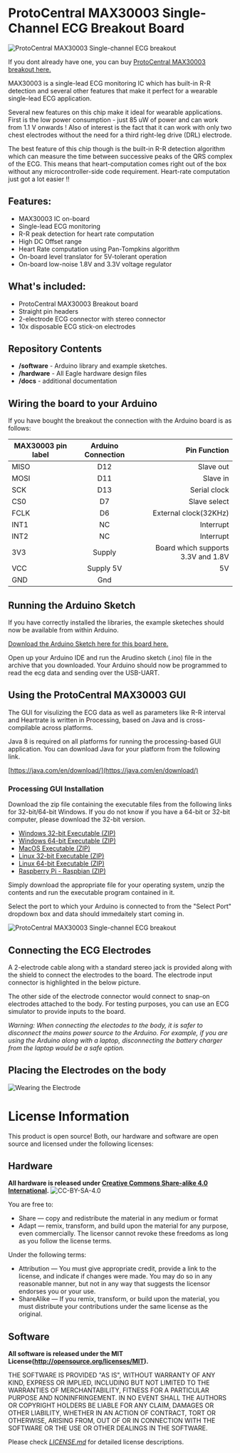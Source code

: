 ProtoCentral MAX30003 Single-Channel ECG Breakout Board
=======================================================

![ProtoCentral MAX30003 Single-channel ECG breakout](docs/img/max30003_brk.jpg)

If you dont already have one, you can buy [ProtoCentral MAX30003 breakout here.](https://www.protocentral.com/open-medical-devices/1149-protocentral-max30003-single-lead-ecg-breakout-board.html)


MAX30003 is a single-lead ECG monitoring IC which has built-in R-R detection and several other features that make it perfect for a wearable single-lead ECG application.  

Several new features on this chip make it ideal for wearable applications. First is the low power consumption - just 85 uW of power and can work from 1.1 V onwards ! Also of interest is the fact that it can work with only two chest electrodes without the need for a third right-leg drive (DRL) electrode. 

The best feature of this chip though is the built-in R-R detection algorithm which can measure the time between successive peaks of the QRS complex of the ECG. This means that heart-computation comes right out of the box without any microcontroller-side code requirement. Heart-rate computation just got a lot easier !!

Features:
---------

* MAX30003 IC on-board
* Single-lead ECG monitoring
* R-R peak detection for heart rate computation
* High DC Offset range
* Heart Rate computation using Pan-Tompkins algorithm
* On-board level translator for 5V-tolerant operation
* On-board low-noise 1.8V and 3.3V voltage regulator

What's included:
----------------

* ProtoCentral MAX30003 Breakout board
* Straight pin headers
* 2-electrode ECG connector with stereo connector
* 10x disposable ECG stick-on electrodes 

Repository Contents
-------------------
* **/software** - Arduino library and example sketches.
* **/hardware** - All Eagle hardware design files 
* **/docs** - additional documentation

 
Wiring the board to your Arduino
------------------------------------
If you have bought the breakout the connection with the Arduino board is as follows:
 
|MAX30003 pin label| Arduino Connection   |Pin Function      |
|----------------- |:--------------------:|-----------------:|
| MISO             | D12                  |  Slave out|             
| MOSI       | D11                   |  Slave in           |
| SCK            | D13                   |  Serial clock     |
| CS0             | D7                   |  Slave select|
| FCLK               | D6                   |  External clock(32KHz)     |
| INT1             | NC                  |  Interrupt        |
| INT2             | NC                  |  Interrupt       |
| 3V3              | Supply                 |  Board which supports 3.3V and 1.8V    |
| VCC              | Supply 5V                  | 5V            |
| GND                             | Gnd  
 
 
Running the Arduino Sketch
--------------------------
If you have correctly installed the libraries, the example sketeches should now be available from within Arduino.

[Download the Arduino Sketch here for this board here.](https://github.com/Protocentral/protocentral_max30003/releases/download/v0.1/protocentral_max30003_arduino.zip)

Open up your Arduino IDE and run the Arudino sketch (.ino) file in the archive that you downloaded. Your Arduino should now be programmed to read the ecg data and sending over the USB-UART.  

Using the ProtoCentral MAX30003 GUI
-----------------------------------

The GUI for visulizing the ECG data as well as parameters like R-R interval and Heartrate is written in Processing, based on Java and is cross-compilable across platforms. 
 
Java 8 is required on all platforms for running the processing-based GUI application. You can download Java for your platform from the following link.

[https://java.com/en/download/](https://java.com/en/download/)

### Processing GUI Installation

Download the zip file containing the executable files from the following links for 32-bit/64-bit Windows. If you do not know if you have a 64-bit or 32-bit computer, please download the 32-bit version.

* [Windows 32-bit Executable (ZIP)](https://github.com/Protocentral/protocentral_max30003/releases/download/v0.1/protocentral_max30003_gui-v0.1-win32.zip)
* [Windows 64-bit Executable (ZIP)](https://github.com/Protocentral/protocentral_max30003/releases/download/v0.1/protocentral_max30003_gui-v0.1-win64.zip/healthypi_gui_win64.zip)
* [MacOS Executable (ZIP)](https://github.com/Protocentral/protocentral_max30003/releases/download/v0.1/protocentral_max30003_gui-v0.1-macOS.zip)
* [Linux 32-bit Executable (ZIP)](https://github.com/Protocentral/protocentral_max30003/releases/download/v0.1/protocentral_max30003_gui-v0.1-linux32.zip)
* [Linux 64-bit Executable (ZIP)](https://github.com/Protocentral/protocentral_max30003/releases/download/v0.1/protocentral_max30003_gui-v0.1-linux64.zip)
* [Raspberry Pi - Raspbian (ZIP)](https://github.com/Protocentral/protocentral_max30003/releases/download/v0.1/protocentral_max30003_gui-v0.1-linuxARM.zip)

Simply download the appropriate file for your operating system, unzip the contents and run the executable program contained in it. 

Select the port to which your Arduino is connected to from the "Select Port" dropdown box and data should immedaitely start coming in.

![ProtoCentral MAX30003 Single-channel ECG breakout](docs/img/max30003_gui_screenshot.jpg)

Connecting the ECG Electrodes
------------------------------
A 2-electrode cable along with a standard stereo jack is provided along with the shield to connect the electrodes to the board. The electrode input connector is highlighted in the below picture.
 
The other side of the electrode connector would connect to snap-on electrodes attached to the body. For testing purposes, you can use an ECG simulator to provide inputs to the board. 

*Warning:
When connecting the electodes to the body, it is safer to disconnect the mains power source to the Arduino. For example, if  you are using the Arduino along with a laptop, disconnecting the battery charger from the laptop would be a safe option.*
 
Placing the Electrodes on the body
---------------------------------
![Wearing the Electrode](docs/img/body.png)


License Information
===================

This product is open source! Both, our hardware and software are open source and licensed under the following licenses:

Hardware
---------

**All hardware is released under [Creative Commons Share-alike 4.0 International](http://creativecommons.org/licenses/by-sa/4.0/).**
![CC-BY-SA-4.0](https://i.creativecommons.org/l/by-sa/4.0/88x31.png)

You are free to:

* Share — copy and redistribute the material in any medium or format
* Adapt — remix, transform, and build upon the material for any purpose, even commercially.
The licensor cannot revoke these freedoms as long as you follow the license terms.

Under the following terms:

* Attribution — You must give appropriate credit, provide a link to the license, and indicate if changes were made. You may do so in any reasonable manner, but not in any way that suggests the licensor endorses you or your use.
* ShareAlike — If you remix, transform, or build upon the material, you must distribute your contributions under the same license as the original.

Software
--------

**All software is released under the MIT License(http://opensource.org/licenses/MIT).**

THE SOFTWARE IS PROVIDED "AS IS", WITHOUT WARRANTY OF ANY KIND, EXPRESS OR IMPLIED, INCLUDING BUT NOT LIMITED TO THE WARRANTIES OF MERCHANTABILITY, FITNESS FOR A PARTICULAR PURPOSE AND NONINFRINGEMENT. IN NO EVENT SHALL THE AUTHORS OR COPYRIGHT HOLDERS BE LIABLE FOR ANY CLAIM, DAMAGES OR OTHER LIABILITY, WHETHER IN AN ACTION OF CONTRACT, TORT OR OTHERWISE, ARISING FROM, OUT OF OR IN CONNECTION WITH THE SOFTWARE OR THE USE OR OTHER DEALINGS IN THE SOFTWARE.

Please check [*LICENSE.md*](LICENSE.md) for detailed license descriptions.

